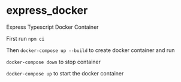 # express_docker
Express Typescript Docker Container

First run ```npm ci```

Then ```docker-compose up --build``` to create docker container and run

```docker-compose down``` to stop container

```docker-compose up``` to start the docker container
